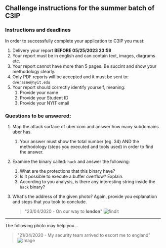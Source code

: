 ## Challenge instructions for the summer batch of C3IP

### Instructions and deadlines
In order to successfully complete your application to C3IP you must:
1. Delivery your report  **BEFORE 05/25/2023 23:59**
2. Your report must be in english and can contain text, images, diagrams etc.
3. Your report cannot have more than 5 pages. Be succint and  show your methodology clearly.
4. Only PDF reports will be  accepted and it must be sent  to: `dverasne@nyit.edu`
5. Your report should correctly identify yourself, meaning:
    1. Provide your name
    2. Provide your Student ID
    3. Provide your NYIT email 

### Questions to be answered:
1.  Map the attack surface of uber.com and answer how many subdomains uber has.
    1. Your answer must show the total number (eg. 34) AND the methodology (steps you executed  and tools used) in order to  find the answer.
2. Examine the binary called: `hack` and answer the following:
    1. What are the protections that this  binary have?
    2. Is it possible to execute a buffer overflow? Explain.
    3. According  to you analysis, is there any interesting string inside the `hack` binary?
    
3. What's the address of the given photo? Again, provide you explanation and steps that  you took to conclude.
    > "23/04/2020 - On our way to **london**"
    > ![findit](https://github.com/C3IP/Application-and-challenges/assets/125914597/711aecf5-2283-48ea-a8e8-ea6b7f5c02e1)





***
The following photo may help you...
>  "21/04/2020 - My security team arrived to escort me to england" 
>  ![image](https://github.com/C3IP/Application-and-challenges/assets/125914597/423b2817-826a-41b7-b974-84e51f94c07d)
